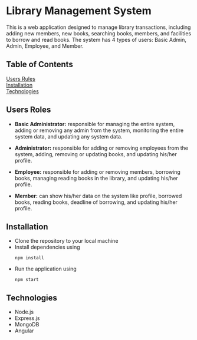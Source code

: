 # Library Management System
This is a web application designed to manage library transactions, including adding new members, new books, searching books, members, and facilities to borrow and read books. The system has 4 types of users: Basic Admin, Admin, Employee, and Member.

## Table of Contents
[Users Rules](#users-roles)  
[Installation](#installation)  
[Technologies](#technologies)  

## Users Roles
- **Basic Administrator:** responsible for managing the entire system, adding or removing any admin from the system, monitoring the entire system data, and updating any system data.

- **Administrator:** responsible for adding or removing employees from the system, adding, removing or updating books, and updating his/her profile.

- **Employee:** responsible for adding or removing members, borrowing books, managing reading books in the library, and updating his/her profile.

- **Member:** can show his/her data on the system like profile, borrowed books, reading books, deadline of borrowing, and updating his/her profile.

## Installation
- Clone the repository to your local machine
- Install dependencies using  
  ```
  npm install
  ```
- Run the application using  
  ```
  npm start
  ```

## Technologies
- Node.js
- Express.js
- MongoDB
- Angular